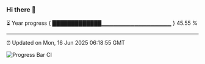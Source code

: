 ### Hi there 👋

⏳ Year progress { █████████████▁▁▁▁▁▁▁▁▁▁▁▁▁▁▁▁▁ } 45.55 %

---

⏰ Updated on Mon, 16 Jun 2025 06:18:55 GMT

![Progress Bar CI](https://github.com/Shyam-Makwana/GitHub-Actions-Demo/workflows/Progress%20Bar%20CI/badge.svg)
